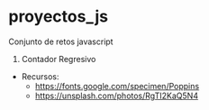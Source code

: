 # proyectos_js
Conjunto de retos javascript

1. Contador Regresivo
  + Recursos:
    - https://fonts.google.com/specimen/Poppins
    - https://unsplash.com/photos/RgTI2KaQ5N4
